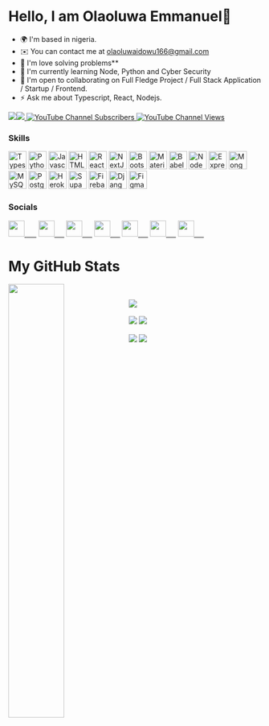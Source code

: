# Hello, I am Olaoluwa Emmanuel👋

* 🌍  I'm based in nigeria.
* ✉️  You can contact me at [olaoluwaidowu166@gmail.com](mailto:olaoluwaidowu166@gmail.com)
* 🚀  I'm love solving problems**
* 🧠  I'm currently learning Node, Python and Cyber Security
* 🤝  I'm open to collaborating on Full Fledge Project / Full Stack Application / Startup / Frontend.
* ⚡  Ask me about Typescript, React, Nodejs.

<a href="https://twitter.com/iam_OEmmanuel" target="_blank" rel="noreferrer"><img
src="https://img.shields.io/twitter/follow/iam_OEmmanuel?logo=twitter&style=for-the-badge&color=f97316&labelColor=000000"
/></a><a href="https://www.github.com/Emmanuel0846" target="_blank" rel="noreferrer"><img
src="https://img.shields.io/github/followers/Emmanuel0846?logo=github&style=for-the-badge&color=f97316&labelColor=000000" /></a><a href="https://www.youtube.com/channel/UCVbi0DoX-aV-nEUs1kCgYQQ">
  <img alt="YouTube Channel Subscribers" src="https://img.shields.io/youtube/channel/subscribers/UCVbi0DoX-aV-nEUs1kCgYQQ?color=red&logo=youtube&style=for-the-badge&labelColor=ce4630">
</a>
<a href="https://www.youtube.com/channel/UCVbi0DoX-aV-nEUs1kCgYQQ">
  <img alt="YouTube Channel Views" src="https://img.shields.io/youtube/channel/views/UCVbi0DoX-aV-nEUs1kCgYQQ?color=blue&label=View%20count&logo=youtube&style=for-the-badge&labelColor=0b689d">
</a>

### Skills

<p align="left">
<a href="https://www.typescriptlang.org/" target="_blank" rel="noreferrer"><img src="https://raw.githubusercontent.com/danielcranney/readme-generator/main/public/icons/skills/typescript-colored.svg" width="36" height="36" alt="Typescript" /></a>
<a href="https://www.python.org/" target="_blank" rel="noreferrer"><img src="https://raw.githubusercontent.com/danielcranney/readme-generator/main/public/icons/skills/python-colored.svg" width="36" height="36" alt="Python" /></a>
<a href="https://developer.mozilla.org/en-US/docs/Web/JavaScript" target="_blank" rel="noreferrer"><img src="https://raw.githubusercontent.com/danielcranney/readme-generator/main/public/icons/skills/javascript-colored.svg" width="36" height="36" alt="Javascript" /></a>
<a href="https://developer.mozilla.org/en-US/docs/Glossary/HTML5" target="_blank" rel="noreferrer"><img src="https://raw.githubusercontent.com/danielcranney/readme-generator/main/public/icons/skills/html5-colored.svg" width="36" height="36" alt="HTML5" /></a>
<a href="https://reactjs.org/" target="_blank" rel="noreferrer"><img src="https://raw.githubusercontent.com/danielcranney/readme-generator/main/public/icons/skills/react-colored.svg" width="36" height="36" alt="React" /></a>
<a href="https://nextjs.org/docs" target="_blank" rel="noreferrer"><img src="https://raw.githubusercontent.com/danielcranney/readme-generator/main/public/icons/skills/nextjs-colored-dark.svg" width="36" height="36" alt="NextJs" /></a>
<a href="https://getbootstrap.com/" target="_blank" rel="noreferrer"><img src="https://raw.githubusercontent.com/danielcranney/readme-generator/main/public/icons/skills/bootstrap-colored.svg" width="36" height="36" alt="Bootstrap" /></a>
<a href="https://mui.com/" target="_blank" rel="noreferrer"><img src="https://raw.githubusercontent.com/danielcranney/readme-generator/main/public/icons/skills/materialui-colored.svg" width="36" height="36" alt="Material UI" /></a>
<a href="https://babeljs.io/" target="_blank" rel="noreferrer"><img src="https://raw.githubusercontent.com/danielcranney/readme-generator/main/public/icons/skills/babel-colored-dark.svg" width="36" height="36" alt="Babel" /></a>
<a href="https://nodejs.org/en/" target="_blank" rel="noreferrer"><img src="https://raw.githubusercontent.com/danielcranney/readme-generator/main/public/icons/skills/nodejs-colored.svg" width="36" height="36" alt="NodeJS" /></a>
<a href="https://expressjs.com/" target="_blank" rel="noreferrer"><img src="https://raw.githubusercontent.com/danielcranney/readme-generator/main/public/icons/skills/express-colored-dark.svg" width="36" height="36" alt="Express" /></a>
<a href="https://www.mongodb.com/" target="_blank" rel="noreferrer"><img src="https://raw.githubusercontent.com/danielcranney/readme-generator/main/public/icons/skills/mongodb-colored.svg" width="36" height="36" alt="MongoDB" /></a>
<a href="https://www.mysql.com/" target="_blank" rel="noreferrer"><img src="https://raw.githubusercontent.com/danielcranney/readme-generator/main/public/icons/skills/mysql-colored.svg" width="36" height="36" alt="MySQL" /></a>
<a href="https://www.postgresql.org/" target="_blank" rel="noreferrer"><img src="https://raw.githubusercontent.com/danielcranney/readme-generator/main/public/icons/skills/postgresql-colored.svg" width="36" height="36" alt="PostgreSQL" /></a>
<a href="https://www.heroku.com/" target="_blank" rel="noreferrer"><img src="https://raw.githubusercontent.com/danielcranney/readme-generator/main/public/icons/skills/heroku-colored.svg" width="36" height="36" alt="Heroku" /></a>
<a href="https://supabase.io/" target="_blank" rel="noreferrer"><img src="https://raw.githubusercontent.com/danielcranney/readme-generator/main/public/icons/skills/supabase-colored.svg" width="36" height="36" alt="Supabase" /></a>
<a href="https://firebase.google.com/" target="_blank" rel="noreferrer"><img src="https://raw.githubusercontent.com/danielcranney/readme-generator/main/public/icons/skills/firebase-colored.svg" width="36" height="36" alt="Firebase" /></a>
<a href="https://www.djangoproject.com/" target="_blank" rel="noreferrer"><img src="https://raw.githubusercontent.com/danielcranney/readme-generator/main/public/icons/skills/django-colored-dark.svg" width="36" height="36" alt="Django" /></a>
<a href="https://www.figma.com/" target="_blank" rel="noreferrer"><img src="https://raw.githubusercontent.com/danielcranney/readme-generator/main/public/icons/skills/figma-colored.svg" width="36" height="36" alt="Figma" /></a>
</p>


### Socials

<p align="left"> <a href="https://discord.com/users/Emmanuel0846" target="_blank" rel="noreferrer"><img src="https://raw.githubusercontent.com/danielcranney/readme-generator/main/public/icons/socials/discord.svg" width="32" height="32" /> &nbsp; &nbsp; &nbsp;</a>  <a href="https://web.facebook.com/olaoluwa19" target="_blank" rel="noreferrer"><img src="https://raw.githubusercontent.com/danielcranney/readme-generator/main/public/icons/socials/facebook.svg" width="32" height="32" />&nbsp; &nbsp; &nbsp;</a> <a href="https://www.github.com/Emmanuel0846" target="_blank" rel="noreferrer"><img src="https://raw.githubusercontent.com/danielcranney/readme-generator/main/public/icons/socials/github-dark.svg" width="32" height="32" />&nbsp; &nbsp; &nbsp;</a> <a href="https://www.instagram.com/olaoluwa_emmauel/" target="_blank" rel="noreferrer"><img src="https://raw.githubusercontent.com/danielcranney/readme-generator/main/public/icons/socials/instagram.svg" width="32" height="32" />&nbsp; &nbsp; &nbsp;</a> <a href="https://www.linkedin.com/in/olaoluwa-emmanuel/" target="_blank" rel="noreferrer"><img src="https://raw.githubusercontent.com/danielcranney/readme-generator/main/public/icons/socials/linkedin.svg" width="32" height="32" />&nbsp; &nbsp; &nbsp;</a> <a href="https://twitter.com/iam_OEmmanuel" target="_blank" rel="noreferrer"><img src="https://raw.githubusercontent.com/danielcranney/readme-generator/main/public/icons/socials/twitter.svg" width="32" height="32" />&nbsp; &nbsp; &nbsp;</a> <a href="https://www.youtube.com/@olaoluwaemmanuel3229" target="_blank" rel="noreferrer"><img src="https://raw.githubusercontent.com/danielcranney/readme-generator/main/public/icons/socials/youtube.svg" width="32" height="32" />&nbsp; &nbsp; &nbsp;</a></p>

# My GitHub Stats

<img align="left" width="47%" src="https://github-readme-stats.vercel.app/api?username=Emmanuel0846&show_icons=true&theme=radical">
<br>

![](https://github-profile-summary-cards.vercel.app/api/cards/profile-details?username=Emmanuel0846&theme=dracula)
<br><br>
![](https://github-profile-summary-cards.vercel.app/api/cards/repos-per-language?username=Emmanuel0846&theme=dracula)
![](https://github-profile-summary-cards.vercel.app/api/cards/most-commit-language?username=Emmanuel0846&theme=dracula)
<br><br>
![](https://github-profile-summary-cards.vercel.app/api/cards/stats?username=Emmanuel0846&theme=dracula)
![](https://github-profile-summary-cards.vercel.app/api/cards/productive-time?username=Emmanuel0846&theme=dracula)



